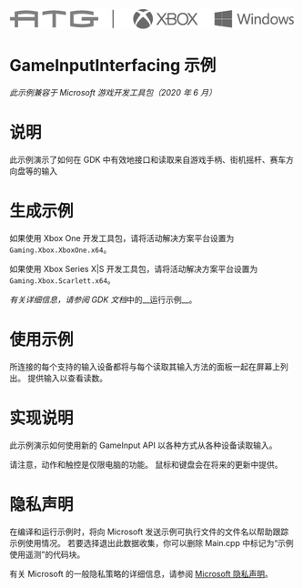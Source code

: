 ![](./media/image1.png)

# GameInputInterfacing 示例

*此示例兼容于 Microsoft 游戏开发工具包（2020 年 6 月）*

# 说明

此示例演示了如何在 GDK 中有效地接口和读取来自游戏手柄、街机摇杆、赛车方向盘等的输入

# 生成示例

如果使用 Xbox One 开发工具包，请将活动解决方案平台设置为 `Gaming.Xbox.XboxOne.x64`。

如果使用 Xbox Series X|S 开发工具包，请将活动解决方案平台设置为 `Gaming.Xbox.Scarlett.x64`。

*有关详细信息，请参阅* *GDK 文档*中的__运行示例__。&nbsp;

# 使用示例

所连接的每个支持的输入设备都将与每个读取其输入方法的面板一起在屏幕上列出。 提供输入以查看读数。

# 实现说明

此示例演示如何使用新的 GameInput API 以各种方式从各种设备读取输入。

请注意，动作和触控是仅限电脑的功能。 鼠标和键盘会在将来的更新中提供。

# 隐私声明

在编译和运行示例时，将向 Microsoft 发送示例可执行文件的文件名以帮助跟踪示例使用情况。 若要选择退出此数据收集，你可以删除 Main.cpp 中标记为&ldquo;示例使用遥测&rdquo;的代码块。

有关 Microsoft 的一般隐私策略的详细信息，请参阅 [Microsoft 隐私声明](https://privacy.microsoft.com/en-us/privacystatement/)。


